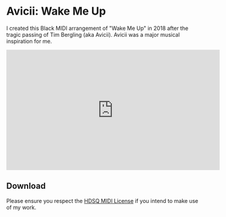 # Avicii: Wake Me Up

I created this Black MIDI arrangement of "Wake Me Up" in 2018 after the tragic passing of Tim Bergling (aka Avicii). Avicii was a major musical inspiration for me.

<iframe width="560" height="315" src="https://www.youtube.com/embed/S8QGe-5f1Vk?si=2mwSvlsfMq5Et034" title="YouTube video player" frameborder="0" allow="accelerometer; autoplay; clipboard-write; encrypted-media; gyroscope; picture-in-picture; web-share" referrerpolicy="strict-origin-when-cross-origin" allowfullscreen></iframe>

## Download

Please ensure you respect the [HDSQ MIDI License](https://maddyguthridge.com/hdsq/license) if you intend to make use of my work.